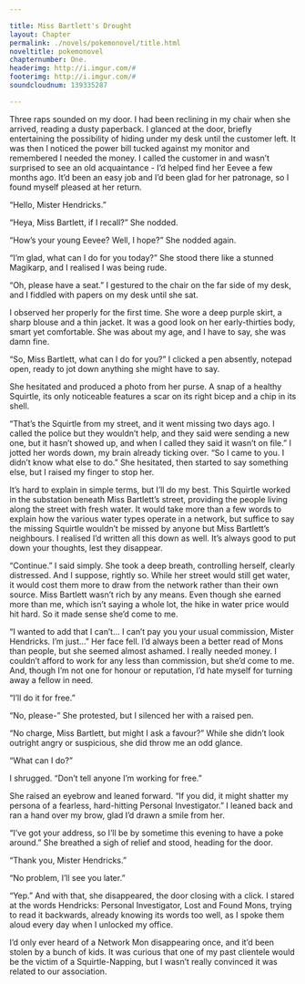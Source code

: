 ```yaml
---

title: Miss Bartlett's Drought
layout: Chapter
permalink: ./novels/pokemonovel/title.html
noveltitle: pokemonovel
chapternumber: One.
headerimg: http://i.imgur.com/#
footerimg: http://i.imgur.com/#
soundcloudnum: 139335287

---
```


Three raps sounded on my door. I had been reclining in my chair when she arrived, reading a dusty paperback. I glanced at the door, briefly entertaining the possibility of hiding under my desk until the customer left. It was then I noticed the power bill tucked against my monitor and remembered I needed the money. I called the customer in and wasn’t surprised to see an old acquaintance - I’d helped find her Eevee a few months ago. It’d been an easy job and I’d been glad for her patronage, so I found myself pleased at her return.

“Hello, Mister Hendricks.”

“Heya, Miss Bartlett, if I recall?” She nodded.

“How’s your young Eevee? Well, I hope?” She nodded again.

“I’m glad, what can I do for you today?” She stood there like a stunned Magikarp, and I realised I was being rude.

“Oh, please have a seat.” I gestured to the chair on the far side of my desk, and I fiddled with papers on my desk until she sat.

I observed her properly for the first time. She wore a deep purple skirt, a sharp blouse and a thin jacket. It was a good look on her early-thirties body, smart yet comfortable. She was about my age, and I have to say, she was damn fine.

“So, Miss Bartlett, what can I do for you?” I clicked a pen absently, notepad open, ready to jot down anything she might have to say.

She hesitated and produced a photo from her purse. A snap of a healthy Squirtle, its only noticeable features a scar on its right bicep and a chip in its shell.

“That’s the Squirtle from my street, and it went missing two days ago. I called the police but they wouldn’t help, and they said were sending a new one, but it hasn’t showed up, and when I called they said it wasn’t on file.” I jotted her words down, my brain already ticking over. “So I came to you. I didn’t know what else to do.” She hesitated, then started to say something else, but I raised my finger to stop her.

It’s hard to explain in simple terms, but I’ll do my best. This Squirtle worked in the substation beneath Miss Bartlett’s street, providing the people living along the street with fresh water. It would take more than a few words to explain how the various water types operate in a network, but suffice to say the missing Squirtle wouldn’t be missed by anyone but Miss Bartlett’s neighbours. I realised I’d written all this down as well. It’s always good to put down your thoughts, lest they disappear.

“Continue.” I said simply. She took a deep breath, controlling herself, clearly distressed. And I suppose, rightly so. While her street would still get water, it would cost them more to draw from the network rather than their own source. Miss Bartlett wasn’t rich by any means. Even though she earned more than me, which isn’t saying a whole lot, the hike in water price would hit hard. So it made sense she’d come to me.

“I wanted to add that I can’t… I can’t pay you your usual commission, Mister Hendricks. I’m just…” Her face fell. I’d always been a better read of Mons than people, but she seemed almost ashamed. I really needed money. I couldn’t afford to work for any less than commission, but she’d come to me. And, though I’m not one for honour or reputation, I’d hate myself for turning away a fellow in need.

“I’ll do it for free.”

“No, please-” She protested, but I silenced her with a raised pen.

“No charge, Miss Bartlett, but might I ask a favour?” While she didn’t look outright angry or suspicious, she did throw me an odd glance.

“What can I do?”

I shrugged. “Don’t tell anyone I’m working for free.”

She raised an eyebrow and leaned forward. “If you did, it might shatter my persona of a fearless, hard-hitting Personal Investigator.” I leaned back and ran a hand over my brow, glad I’d drawn a smile from her.

“I’ve got your address, so I’ll be by sometime this evening to have a poke around.” She breathed a sigh of relief and stood, heading for the door.

“Thank you, Mister Hendricks.”

“No problem, I’ll see you later.”

“Yep.” And with that, she disappeared, the door closing with a click. I stared at the words Hendricks: Personal Investigator, Lost and Found Mons, trying to read it backwards, already knowing its words too well, as I spoke them aloud every day when I unlocked my office.

I’d only ever heard of a Network Mon disappearing once, and it’d been stolen by a bunch of kids. It was curious that one of my past clientele would be the victim of a Squirtle-Napping, but I wasn’t really convinced it was related to our association.
